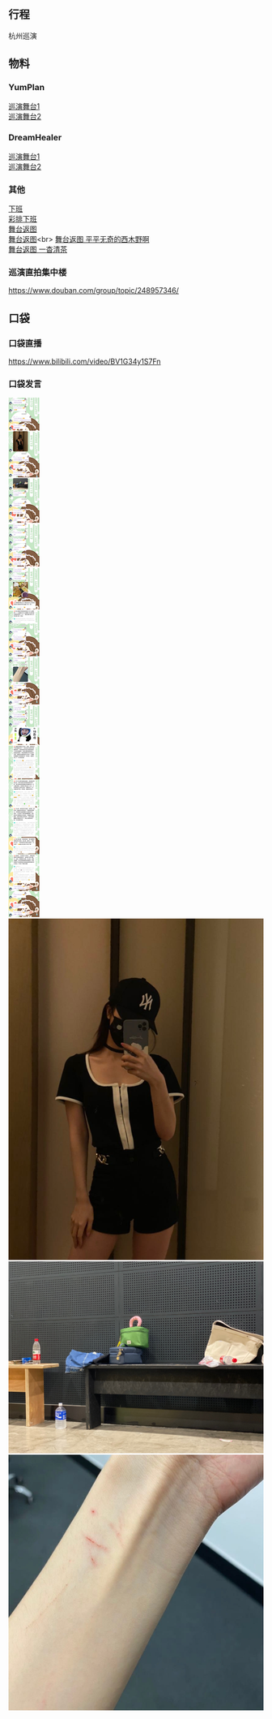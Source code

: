 ## 行程
杭州巡演

## 物料
### YumPlan
[巡演舞台1](https://weibo.com/7335378002/KBmbecXzB)<br>
[巡演舞台2](https://weibo.com/7335378002/KBvPdCfW6)<br>

### DreamHealer
[巡演舞台1](https://weibo.com/6375088879/KBmXfnmCJ)<br>
[巡演舞台2](https://weibo.com/6375088879/KBm8vhbDr)<br>
### 其他
[下班](https://weibo.com/7545440553/KBisomhNE)<br>
[彩排下班](https://weibo.com/5635893381/KBjiF3cEO)<br>
[舞台返图](https://weibo.com/5635893381/KBnompuSx)<br>
[舞台返图](https://m.weibo.cn/status/4689440586334228?)<br>
[舞台返图 平平无奇的西木野啊](https://weibo.com/6738785965/KBnyB4fRJ)<br>
[舞台返图 一杳清茶 ](https://weibo.com/2103306582/KDNWZzq29)
### 巡演直拍集中楼
https://www.douban.com/group/topic/248957346/

## 口袋
### 口袋直播
https://www.bilibili.com/video/BV1G34y1S7Fn
### 口袋发言
![口袋发言](./pocket48/imgs/messages1.jpeg)<br>
![口袋图片](./pocket48/imgs/P1.jpeg)<br>
![口袋图片](./pocket48/imgs/P2.jpeg)<br>
![口袋图片](./pocket48/imgs/P3.jpeg)<br>